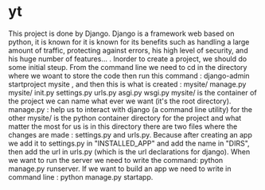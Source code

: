 # yt
This project is done by Django. Django is a framework web based on python, it is known for it is known for its benefits such as handling a large amount of traffic, protecting against errors, his high level of security, and his huge number of features... . Inorder to create a project, we should do some initial steup. From the command line we need to cd in the directory where we woant to store the code then run this command : django-admin startproject mysite , and then this is what is created : mysite/ manage.py mysite/ init.py settings.py urls.py asgi.py wsgi.py mysite/ is the container of the project we can name what ever we want (it's the root directory). manage.py : help us to interact with django (a command line utility) for the other mysite/ is the python container directory for the project and what matter the most for us is in this directory there are two files where the changes are made : settings.py and urls.py. Because after creating an app we add it to settings.py in "INSTALLED_APP" and add the name in "DIRS", then add the url in urls.py (which is the url declarations for django). When we want to run the server we need to write the command: python manage.py runserver. If we want to build an app we need to write in command line : python manage.py startapp.
